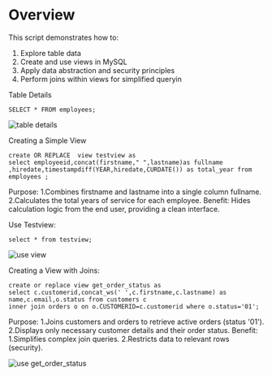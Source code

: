 <h1>Overview</h1>

This script demonstrates how to:

 1. Explore table data
 2. Create and use views in MySQL
 3. Apply data abstraction and security principles
 4. Perform joins within views for simplified queryin

Table Details

    SELECT * FROM employees;

![table details](https://github.com/user-attachments/assets/7e396b10-b0a3-4526-a282-55e7a70a47ec)

Creating a Simple View

    create OR REPLACE  view testview as
    select employeeid,concat(firstname," ",lastname)as fullname ,hiredate,timestampdiff(YEAR,hiredate,CURDATE()) as total_year from employees ;


Purpose:
  1.Combines firstname and lastname into a single column fullname.
  2.Calculates the total years of service for each employee.
Benefit: Hides calculation logic from the end user, providing a clean interface.

Use Testview:

    select * from testview;
    
 ![use view](https://github.com/user-attachments/assets/1683c060-b49c-403b-9aa9-699e1dac7eb5)

Creating a View with Joins:

    create or replace view get_order_status as
    select c.customerid,concat_ws(' ',c.firstname,c.lastname) as name,c.email,o.status from customers c 
    inner join orders o on o.CUSTOMERID=c.customerid where o.status='01';

Purpose:
  1.Joins customers and orders to retrieve active orders (status '01').
  2.Displays only necessary customer details and their order status.
Benefit:
  1.Simplifies complex join queries.
  2.Restricts data to relevant rows (security).   

![use get_order_status](https://github.com/user-attachments/assets/8fbeb80a-552e-43f5-9679-5386d7850175)

